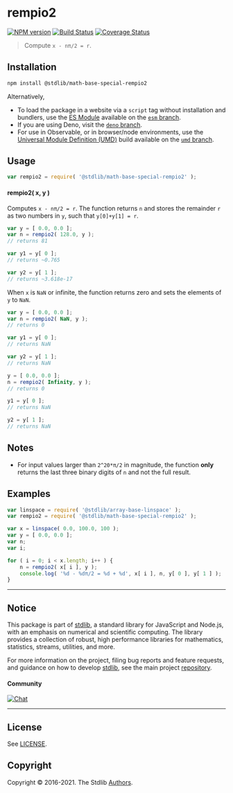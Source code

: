 <!--

@license Apache-2.0

Copyright (c) 2018 The Stdlib Authors.

Licensed under the Apache License, Version 2.0 (the "License");
you may not use this file except in compliance with the License.
You may obtain a copy of the License at

   http://www.apache.org/licenses/LICENSE-2.0

Unless required by applicable law or agreed to in writing, software
distributed under the License is distributed on an "AS IS" BASIS,
WITHOUT WARRANTIES OR CONDITIONS OF ANY KIND, either express or implied.
See the License for the specific language governing permissions and
limitations under the License.

-->

# rempio2

[![NPM version][npm-image]][npm-url] [![Build Status][test-image]][test-url] [![Coverage Status][coverage-image]][coverage-url] <!-- [![dependencies][dependencies-image]][dependencies-url] -->

> Compute `x - nπ/2 = r`.

<section class="installation">

## Installation

```bash
npm install @stdlib/math-base-special-rempio2
```

Alternatively,

-   To load the package in a website via a `script` tag without installation and bundlers, use the [ES Module][es-module] available on the [`esm` branch][esm-url].
-   If you are using Deno, visit the [`deno` branch][deno-url].
-   For use in Observable, or in browser/node environments, use the [Universal Module Definition (UMD)][umd] build available on the [`umd` branch][umd-url].

</section>

<section class="usage">

## Usage

```javascript
var rempio2 = require( '@stdlib/math-base-special-rempio2' );
```

#### rempio2( x, y )

Computes `x - nπ/2 = r`. The function returns `n` and stores the remainder `r` as two numbers in `y`, such that `y[0]+y[1] = r`.

```javascript
var y = [ 0.0, 0.0 ];
var n = rempio2( 128.0, y );
// returns 81

var y1 = y[ 0 ];
// returns ~0.765

var y2 = y[ 1 ];
// returns ~3.618e-17
```

When `x` is `NaN` or infinite, the function returns zero and sets the elements of `y` to `NaN`.

```javascript
var y = [ 0.0, 0.0 ];
var n = rempio2( NaN, y );
// returns 0

var y1 = y[ 0 ];
// returns NaN

var y2 = y[ 1 ];
// returns NaN

y = [ 0.0, 0.0 ];
n = rempio2( Infinity, y );
// returns 0

y1 = y[ 0 ];
// returns NaN

y2 = y[ 1 ];
// returns NaN
```

</section>

<!-- /.usage -->

<!-- Package usage notes. Make sure to keep an empty line after the `section` element and another before the `/section` close. -->

<section class="notes">

## Notes

-   For input values larger than `2^20*π/2` in magnitude, the function **only** returns the last three binary digits of `n` and not the full result.

</section>

<!-- /.notes -->

<section class="examples">

## Examples

<!-- eslint no-undef: "error" -->

```javascript
var linspace = require( '@stdlib/array-base-linspace' );
var rempio2 = require( '@stdlib/math-base-special-rempio2' );

var x = linspace( 0.0, 100.0, 100 );
var y = [ 0.0, 0.0 ];
var n;
var i;

for ( i = 0; i < x.length; i++ ) {
    n = rempio2( x[ i ], y );
    console.log( '%d - %dπ/2 = %d + %d', x[ i ], n, y[ 0 ], y[ 1 ] );
}
```

</section>

<!-- /.examples -->

<!-- Section for related `stdlib` packages. Do not manually edit this section, as it is automatically populated. -->

<section class="related">

</section>

<!-- /.related -->

<!-- Section for all links. Make sure to keep an empty line after the `section` element and another before the `/section` close. -->


<section class="main-repo" >

* * *

## Notice

This package is part of [stdlib][stdlib], a standard library for JavaScript and Node.js, with an emphasis on numerical and scientific computing. The library provides a collection of robust, high performance libraries for mathematics, statistics, streams, utilities, and more.

For more information on the project, filing bug reports and feature requests, and guidance on how to develop [stdlib][stdlib], see the main project [repository][stdlib].

#### Community

[![Chat][chat-image]][chat-url]

---

## License

See [LICENSE][stdlib-license].


## Copyright

Copyright &copy; 2016-2021. The Stdlib [Authors][stdlib-authors].

</section>

<!-- /.stdlib -->

<!-- Section for all links. Make sure to keep an empty line after the `section` element and another before the `/section` close. -->

<section class="links">

[npm-image]: http://img.shields.io/npm/v/@stdlib/math-base-special-rempio2.svg
[npm-url]: https://npmjs.org/package/@stdlib/math-base-special-rempio2

[test-image]: https://github.com/stdlib-js/math-base-special-rempio2/actions/workflows/test.yml/badge.svg
[test-url]: https://github.com/stdlib-js/math-base-special-rempio2/actions/workflows/test.yml

[coverage-image]: https://img.shields.io/codecov/c/github/stdlib-js/math-base-special-rempio2/main.svg
[coverage-url]: https://codecov.io/github/stdlib-js/math-base-special-rempio2?branch=main

<!--

[dependencies-image]: https://img.shields.io/david/stdlib-js/math-base-special-rempio2.svg
[dependencies-url]: https://david-dm.org/stdlib-js/math-base-special-rempio2/main

-->

[umd]: https://github.com/umdjs/umd
[es-module]: https://developer.mozilla.org/en-US/docs/Web/JavaScript/Guide/Modules

[deno-url]: https://github.com/stdlib-js/math-base-special-rempio2/tree/deno
[umd-url]: https://github.com/stdlib-js/math-base-special-rempio2/tree/umd
[esm-url]: https://github.com/stdlib-js/math-base-special-rempio2/tree/esm

[chat-image]: https://img.shields.io/gitter/room/stdlib-js/stdlib.svg
[chat-url]: https://gitter.im/stdlib-js/stdlib/

[stdlib]: https://github.com/stdlib-js/stdlib

[stdlib-authors]: https://github.com/stdlib-js/stdlib/graphs/contributors

[stdlib-license]: https://raw.githubusercontent.com/stdlib-js/math-base-special-rempio2/main/LICENSE

</section>

<!-- /.links -->
